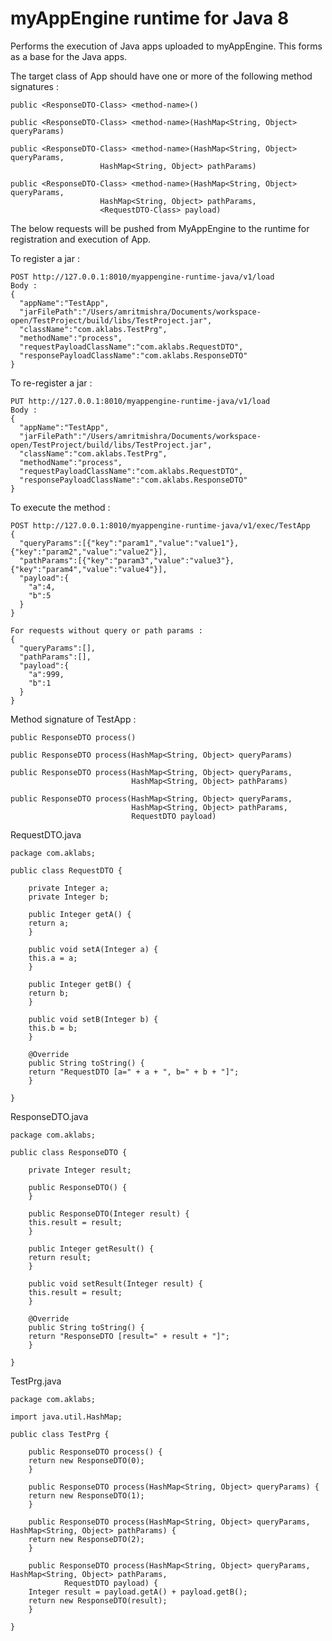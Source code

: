 # myAppEngine runtime for Java 8
Performs the execution of Java apps uploaded to myAppEngine. This forms as a base for the Java apps.

The target class of App should have one or more of the following method signatures :
	
    public <ResponseDTO-Class> <method-name>()
    
    public <ResponseDTO-Class> <method-name>(HashMap<String, Object> queryParams)
    
    public <ResponseDTO-Class> <method-name>(HashMap<String, Object> queryParams, 
						HashMap<String, Object> pathParams)
    
    public <ResponseDTO-Class> <method-name>(HashMap<String, Object> queryParams, 
						HashMap<String, Object> pathParams, 
						<RequestDTO-Class> payload)

The below requests will be pushed from MyAppEngine to the runtime for registration and execution of App.
                          		
To register a jar :

    POST http://127.0.0.1:8010/myappengine-runtime-java/v1/load
    Body : 
    {
      "appName":"TestApp",
      "jarFilePath":"/Users/amritmishra/Documents/workspace-open/TestProject/build/libs/TestProject.jar",
      "className":"com.aklabs.TestPrg",
      "methodName":"process",
      "requestPayloadClassName":"com.aklabs.RequestDTO",
      "responsePayloadClassName":"com.aklabs.ResponseDTO"
    }
	
To re-register a jar :

    PUT http://127.0.0.1:8010/myappengine-runtime-java/v1/load
    Body : 
    {
      "appName":"TestApp",
      "jarFilePath":"/Users/amritmishra/Documents/workspace-open/TestProject/build/libs/TestProject.jar",
      "className":"com.aklabs.TestPrg",
      "methodName":"process",
      "requestPayloadClassName":"com.aklabs.RequestDTO",
      "responsePayloadClassName":"com.aklabs.ResponseDTO"
    }

To execute the method :

    POST http://127.0.0.1:8010/myappengine-runtime-java/v1/exec/TestApp
    {
      "queryParams":[{"key":"param1","value":"value1"},{"key":"param2","value":"value2"}],
      "pathParams":[{"key":"param3","value":"value3"},{"key":"param4","value":"value4"}],
      "payload":{
        "a":4,
        "b":5
      }
    }
    
    For requests without query or path params :
    {
	  "queryParams":[],
	  "pathParams":[],
	  "payload":{
	    "a":999,
	    "b":1
	  }
	}

Method signature of TestApp :
	
    public ResponseDTO process()
    
    public ResponseDTO process(HashMap<String, Object> queryParams)
    
    public ResponseDTO process(HashMap<String, Object> queryParams, 
                               HashMap<String, Object> pathParams)
    
    public ResponseDTO process(HashMap<String, Object> queryParams, 
                               HashMap<String, Object> pathParams, 
                               RequestDTO payload)

RequestDTO.java

	package com.aklabs;
	
	public class RequestDTO {
	
	    private Integer a;
	    private Integer b;
	
	    public Integer getA() {
		return a;
	    }
	
	    public void setA(Integer a) {
		this.a = a;
	    }
	
	    public Integer getB() {
		return b;
	    }
	
	    public void setB(Integer b) {
		this.b = b;
	    }
	
	    @Override
	    public String toString() {
		return "RequestDTO [a=" + a + ", b=" + b + "]";
	    }
	
	}
	
ResponseDTO.java

	package com.aklabs;
	
	public class ResponseDTO {
	
	    private Integer result;
	
	    public ResponseDTO() {
	    }
	
	    public ResponseDTO(Integer result) {
		this.result = result;
	    }
	
	    public Integer getResult() {
		return result;
	    }
	
	    public void setResult(Integer result) {
		this.result = result;
	    }
	
	    @Override
	    public String toString() {
		return "ResponseDTO [result=" + result + "]";
	    }
	
	}


TestPrg.java

	package com.aklabs;
	
	import java.util.HashMap;
	
	public class TestPrg {
	
	    public ResponseDTO process() {
		return new ResponseDTO(0);
	    }
	
	    public ResponseDTO process(HashMap<String, Object> queryParams) {
		return new ResponseDTO(1);
	    }
	
	    public ResponseDTO process(HashMap<String, Object> queryParams, HashMap<String, Object> pathParams) {
		return new ResponseDTO(2);
	    }
	
	    public ResponseDTO process(HashMap<String, Object> queryParams, HashMap<String, Object> pathParams,
	            RequestDTO payload) {
		Integer result = payload.getA() + payload.getB();
		return new ResponseDTO(result);
	    }
	
	}
    
    
    
	
